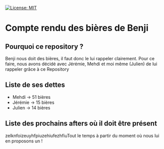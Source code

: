[![License: MIT](https://img.shields.io/badge/License-MIT-yellow.svg)](https://opensource.org/licenses/MIT)

# Compte rendu des bières de Benji

## Pourquoi ce repository ?

Benji nous doit des bières, il faut donc le lui rappeler clairement.
Pour ce faire, nous avons décidé avec Jérémie, Mehdi et moi même (Julien) de lui rappeler grâce à ce Repository

## Liste de ses dettes

* Mehdi -> 51 bières
* Jérémie -> 15 bières
* Julien -> 14 bières

## Liste des prochains afters où il doit être présent

zelknfoizeuyhfpiuzehiufezhfiuTout le temps à partir du moment où nous lui en proposons un !

